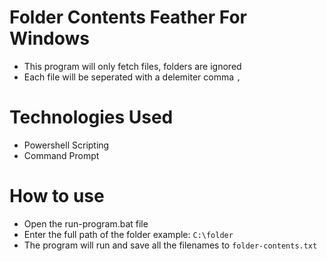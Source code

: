# Folder Contents Feather For Windows
- This program will only fetch files, folders are ignored
- Each file will be seperated with a delemiter comma `,`

# Technologies Used
- Powershell Scripting
- Command Prompt

# How to use
- Open the run-program.bat file
- Enter the full path of the folder example: `C:\folder`
- The program will run and save all the filenames to `folder-contents.txt`